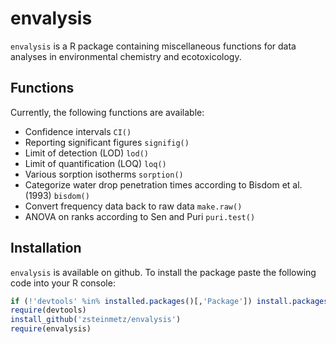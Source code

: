 envalysis
============

`envalysis` is a R package containing miscellaneous functions for data analyses in environmental chemistry and ecotoxicology.

## Functions
Currently, the following functions are available:

* Confidence intervals `CI()`
* Reporting significant figures `signifig()`
* Limit of detection (LOD) `lod()`
* Limit of quantification (LOQ) `loq()`
* Various sorption isotherms `sorption()`
* Categorize water drop penetration times according to Bisdom et al. (1993) `bisdom()`
* Convert frequency data back to raw data `make.raw()`
* ANOVA on ranks according to Sen and Puri `puri.test()`

## Installation
`envalysis` is available on github. To install the package paste the following code into your R console:

```r
if (!'devtools' %in% installed.packages()[,'Package']) install.packages('devtools')
require(devtools)
install_github('zsteinmetz/envalysis')
require(envalysis)
```
